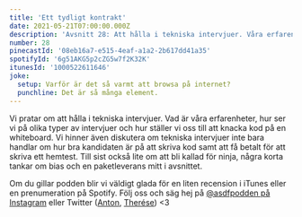 ```yaml
---
title: 'Ett tydligt kontrakt'
date: 2021-05-21T07:00:00.000Z
description: 'Avsnitt 28: Att hålla i tekniska intervjuer. Våra erfarenheter, olika typer av intervjuer, att inte bara utvärdera kodskrivande och mycket annat.'
number: 28
pinecastId: '08eb16a7-e515-4eaf-a1a2-2b617dd41a35'
spotifyId: '6g51AKG5p2cZG5w7f2K32K'
itunesId: '1000522611646'
joke:
  setup: Varför är det så varmt att browsa på internet?
  punchline: Det är så många element.
---
```


Vi pratar om att hålla i tekniska intervjuer. Vad är våra erfarenheter, hur ser vi på olika typer av intervjuer och hur ställer vi oss till att knacka kod på en whiteboard. Vi hinner även diskutera om tekniska intervjuer inte bara handlar om hur bra kandidaten är på att skriva kod samt att få betalt för att skriva ett hemtest. Till sist också lite om att bli kallad för ninja, några korta tankar om bias och en paketleverans mitt i avsnittet.

Om du gillar podden blir vi väldigt glada för en liten recension i iTunes eller en prenumeration på Spotify. Följ oss och säg hej på [@asdfpodden på Instagram](https://www.instagram.com/asdfpodden/) eller Twitter ([Anton](https://twitter.com/Awnton), [Therése](https://twitter.com/tkomstadius)) &lt;3

